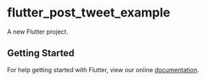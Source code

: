 # flutter_post_tweet_example

A new Flutter project.

## Getting Started

For help getting started with Flutter, view our online
[documentation](https://flutter.io/).

